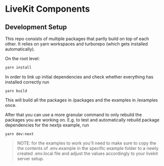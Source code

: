 # LiveKit Components

## Development Setup

This repo consists of multiple packages that partly build on top of each other.
It relies on yarn workspaces and turborepo (which gets installed automatically).

On the root level:

```bash
yarn install
```

In order to link up initial dependencies and check whether everything has installed correctly run

```
yarn build
```

This will build all the packages in /packages and the examples in /examples once.

After that you can use a more granular command to only rebuild the packages you are working on.
E.g. to test and automatically rebuild package dependencies for the nextjs example, run

```
yarn dev:next
```

> NOTE: for the examples to work you'll need to make sure to copy the the contents of .env.example in the specific example folder to a newly created .env.local file and adjust the values accordingly to your livekit server setup.
